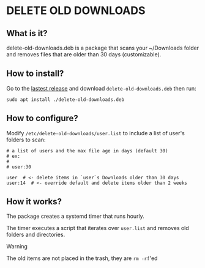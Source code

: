 # DELETE OLD DOWNLOADS

## What is it?

delete-old-downloads.deb is a package that scans your ~/Downloads folder and removes files that are older than 30 days (customizable).

## How to install?

Go to the [lastest release](https://github.com/3nabla3/delete-old-downloads/releases/latest) and download `delete-old-downloads.deb` then run:

`sudo apt install ./delete-old-downloads.deb`

## How to configure?

Modify `/etc/delete-old-downloads/user.list` to include a list of user's folders to scan:

```
# a list of users and the max file age in days (default 30)
# ex:
# 
# user:30

user  # <- delete items in `user`s Downloads older than 30 days
user:14  # <- override default and delete items older than 2 weeks
```

## How it works?

The package creates a systemd timer that runs hourly.

The timer executes a script that iterates over `user.list` and removes old folders and directories.

> [!WARNING]
> The old items are not placed in the trash, they are `rm -rf`'ed
